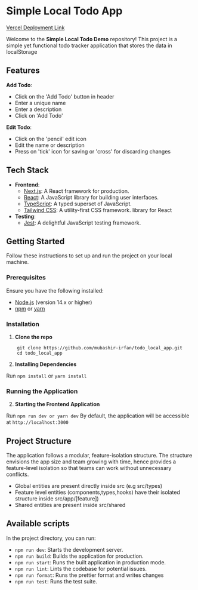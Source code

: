 # Simple Local Todo App

[Vercel Deployment Link](https://todo-local-app-xi.vercel.app/)

Welcome to the **Simple Local Todo Demo** repository! This project is a simple yet functional todo tracker application that stores the data in localStorage

## Features

**Add Todo**: 
- Click on the 'Add Todo' button in header
- Enter a unique name
- Enter a description
- Click on 'Add Todo'

**Edit Todo**: 
- Click on the 'pencil' edit icon
- Edit the name or description
- Press on 'tick' icon for saving or 'cross' for discarding changes


## Tech Stack

- **Frontend**:
  - [Next.js](https://nextjs.org/): A React framework for production.
  - [React](https://reactjs.org/): A JavaScript library for building user interfaces.
  - [TypeScript](https://www.typescriptlang.org/): A typed superset of JavaScript.
  - [Tailwind CSS](https://tailwindcss.com/): A utility-first CSS framework. library for React
- **Testing**:
  - [Jest](https://jestjs.io/): A delightful JavaScript testing framework.


## Getting Started

Follow these instructions to set up and run the project on your local machine.

### Prerequisites

Ensure you have the following installed:

- [Node.js](https://nodejs.org/) (version 14.x or higher)
- [npm](https://www.npmjs.com/) or [yarn](https://yarnpkg.com/)

### Installation

1. **Clone the repo**

```
    git clone https://github.com/mubashir-irfan/todo_local_app.git
    cd todo_local_app
```

2. **Installing Dependencies**

Run `npm install` or `yarn install`

### Running the Application


2. **Starting the Frontend Application**

Run `npm run dev or yarn dev`
By default, the application will be accessible at `http://localhost:3000`

## Project Structure

The application follows a modular, feature-isolation structure. The structure envisions the app size and team growing with time, hence provides a feature-level isolation so that teams can work without unnecessary conflicts.

- Global entities are present directly inside src (e.g src/types)
- Feature level entities (components,types,hooks) have their isolated structure inside src/app/[feature])
- Shared entities are present inside src/shared


## Available scripts

In the project directory, you can run:

- `npm run dev`: Starts the development server.
- `npm run build`: Builds the application for production.
- `npm run start`: Runs the built application in production mode.
- `npm run lint`: Lints the codebase for potential issues.
- `npm run format`: Runs the prettier format and writes changes
- `npm run test`: Runs the test suite.
